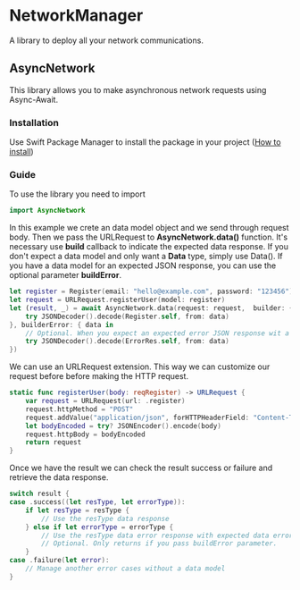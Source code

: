 # NetworkManager

A library to deploy all your network communications.

## AsyncNetwork

This library allows you to make asynchronous network requests using Async-Await.

### Installation

Use Swift Package Manager to install the package in your project ([How to install](https://developer.apple.com/documentation/xcode/adding-package-dependencies-to-your-app))

### Guide

To use the library you need to import

```swift
import AsyncNetwork
```

In this example we crete an data model object and we send through request body. Then we pass the URLRequest to **AsyncNetwork.data()** function.
It's necessary use **build** callback to indicate the expected data response. If you don't expect a data model and only want a **Data** type, simply use Data().
If you have a data model for an expected JSON response, you can use the optional parameter **buildError**.

```swift
let register = Register(email: "hello@example.com", password: "123456")
let request = URLRequest.registerUser(model: register)
let (result, _) = await AsyncNetwork.data(request: request,  builder: { data in
    try JSONDecoder().decode(Register.self, from: data)
}, builderError: { data in
    // Optional. When you expect an expected error JSON response wit a data model
    try JSONDecoder().decode(ErrorRes.self, from: data)
})
```

We can use an URLRequest extension. This way we can customize our request before before making the HTTP request.

```swift
static func registerUser(body: reqRegister) -> URLRequest {
    var request = URLRequest(url: .register)
    request.httpMethod = "POST"
    request.addValue("application/json", forHTTPHeaderField: "Content-Type")
    let bodyEncoded = try? JSONEncoder().encode(body)
    request.httpBody = bodyEncoded
    return request
}
```

Once we have the result we can check the result success or failure and retrieve the data response.

```swift
switch result {
case .success((let resType, let errorType)):
    if let resType = resType {
        // Use the resType data response
    } else if let errorType = errorType {
        // Use the resType data error response with expected data errors responses.
        // Optional. Only returns if you pass buildError parameter.
    }
case .failure(let error):
    // Manage another error cases without a data model 
}
```
